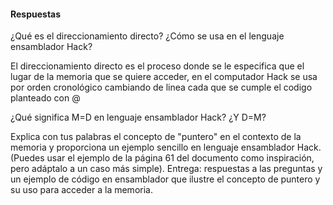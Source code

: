 #### Respuestas
¿Qué es el direccionamiento directo? ¿Cómo se usa en el lenguaje ensamblador Hack?

El direccionamiento directo es el proceso donde se le especifica que el lugar de la memoria que se quiere  acceder, en el computador Hack se usa por orden cronológico cambiando de linea cada que se cumple el 
codigo planteado con @


¿Qué significa M=D en lenguaje ensamblador Hack? ¿Y D=M?



Explica con tus palabras el concepto de "puntero" en el contexto de la memoria y proporciona un ejemplo sencillo en lenguaje ensamblador Hack. (Puedes usar el ejemplo de la página 61 del documento como inspiración, pero adáptalo a un caso más simple).
Entrega: respuestas a las preguntas y un ejemplo de código en ensamblador que ilustre el concepto de puntero y su uso para acceder a la memoria.
